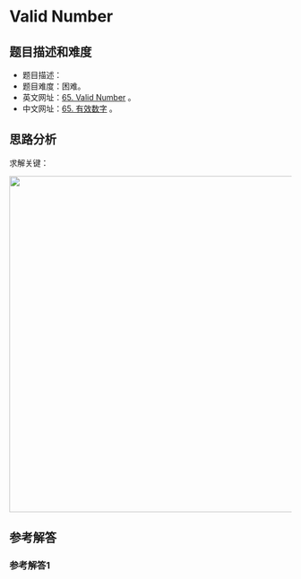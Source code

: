 # Valid Number

## 题目描述和难度
+ 题目描述：
+ 题目难度：困难。
+ 英文网址：[65. Valid Number](https://leetcode.com/problems/valid-number/description/)  。
+ 中文网址：[65. 有效数字](https://leetcode-cn.com/problems/valid-number/description/)  。
## 思路分析
求解关键：

<img src="https://liweiwei1419.github.io/images/leetcode-solution/" width="600">

## 参考解答
### 参考解答1

```java

```